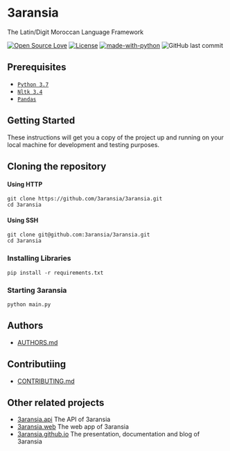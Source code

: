 # 3aransia

The Latin/Digit Moroccan Language Framework


[![Open Source Love](https://badges.frapsoft.com/os/v1/open-source.svg?v=102)](https://github.com/ellerbrock/open-source-badge/)
[![License](https://img.shields.io/badge/License-Apache%202.0-blue.svg)](https://opensource.org/licenses/Apache-2.0)
[![made-with-python](https://img.shields.io/badge/Made%20with-Python-1f425f.svg)](https://www.python.org/)
![GitHub last commit](https://img.shields.io/github/last-commit/google/skia.svg)

## Prerequisites

- [`Python 3.7`](https://www.python.org/downloads/)
- [`Nltk 3.4`](https://www.nltk.org/install.html)
- [`Pandas`](https://pandas.pydata.org/pandas-docs/stable/install.html)
  
## Getting Started

These instructions will get you a copy of the project up and running on your local machine for development and testing purposes.

## Cloning the repository

#### Using HTTP

```
git clone https://github.com/3aransia/3aransia.git
cd 3aransia
```

#### Using SSH

```
git clone git@github.com:3aransia/3aransia.git
cd 3aransia
```

### Installing Libraries

```
pip install -r requirements.txt
```

### Starting 3aransia

```
python main.py
```

## Authors

- [AUTHORS.md](https://github.com/3aransia/3aransia/blob/develop/AUTHORS.md)

## Contributiing

- [CONTRIBUTING.md](https://github.com/3aransia/3aransia/blob/develop/CONTRIBUTING.md)

## Other related projects

- [3aransia.api](https://github.com/3aransia/3aransia.api) The API of 3aransia
- [3aransia.web](https://github.com/3aransia/3aransia.web) The web app of 3aransia
- [3aransia.github.io](https://github.com/3aransia/3aransia.github.io) The presentation, documentation and blog of 3aransia
